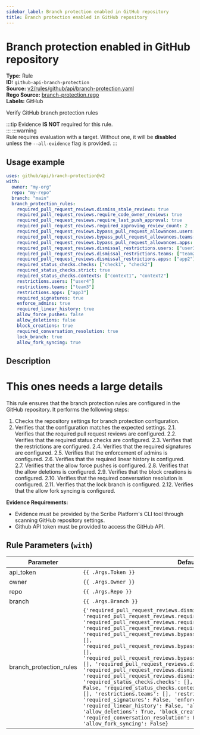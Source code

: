```yaml
---
sidebar_label: Branch protection enabled in GitHub repository
title: Branch protection enabled in GitHub repository
---  
```

# Branch protection enabled in GitHub repository  
**Type:** Rule  
**ID:** `github-api-branch-protection`  
**Source:** [v2/rules/github/api/branch-protection.yaml](https://github.com/scribe-public/sample-policies/blob/main/v2/rules/github/api/branch-protection.yaml)  
**Rego Source:** [branch-protection.rego](https://github.com/scribe-public/sample-policies/blob/main/v2/rules/github/api/branch-protection.rego)  
**Labels:** GitHub  

Verify GitHub branch protection rules

:::tip 
Evidence **IS NOT** required for this rule.  
::: 
:::warning  
Rule requires evaluation with a target. Without one, it will be **disabled** unless the `--all-evidence` flag is provided.
::: 

## Usage example

```yaml
uses: github/api/branch-protection@v2
with:
  owner: "my-org"
  repo: "my-repo"
  branch: "main"
  branch_protection_rules:
    required_pull_request_reviews.dismiss_stale_reviews: true
    required_pull_request_reviews.require_code_owner_reviews: true
    required_pull_request_reviews.require_last_push_approval: true
    required_pull_request_reviews.required_approving_review_count: 2
    required_pull_request_reviews.bypass_pull_request_allowances.users: ["user1", "user2"]
    required_pull_request_reviews.bypass_pull_request_allowances.teams: ["team1"]
    required_pull_request_reviews.bypass_pull_request_allowances.apps: ["app1"]
    required_pull_request_reviews.dismissal_restrictions.users: ["user3"]
    required_pull_request_reviews.dismissal_restrictions.teams: ["team2"]
    required_pull_request_reviews.dismissal_restrictions.apps: ["app2"]
    required_status_checks.checks: ["check1", "check2"]
    required_status_checks.strict: true
    required_status_checks.contexts: ["context1", "context2"]
    restrictions.users: ["user4"]
    restrictions.teams: ["team3"]
    restrictions.apps: ["app3"]
    required_signatures: true
    enforce_admins: true
    required_linear_history: true
    allow_force_pushes: false
    allow_deletions: false
    block_creations: true
    required_conversation_resolution: true
    lock_branch: true
    allow_fork_syncing: true
```

## Description  
# This ones needs a large details
This rule ensures that the branch protection rules are configured in the GitHub repository.
It performs the following steps:

1. Checks the repository settings for branch protection configuration.
2. Verifies that the configuration matches the expected settings.
2.1. Verifies that the required pull request reviews are configured.
2.2. Verifies that the required status checks are configured.
2.3. Verifies that the restrictions are configured.
2.4. Verifies that the required signatures are configured.
2.5. Verifies that the enforcement of admins is configured.
2.6. Verifies that the required linear history is configured.
2.7. Verifies that the allow force pushes is configured.
2.8. Verifies that the allow deletions is configured.
2.9. Verifies that the block creations is configured.
2.10. Verifies that the required conversation resolution is configured.
2.11. Verifies that the lock branch is configured.
2.12. Verifies that the allow fork syncing is configured.

**Evidence Requirements:**
- Evidence must be provided by the Scribe Platform's CLI tool through scanning GitHub repository settings.
- Github API token must be provided to access the GitHub API.

## Rule Parameters (`with`)  
| Parameter | Default |
|-----------|---------|
| api_token | `{{ .Args.Token }}` |
| owner | `{{ .Args.Owner }}` |
| repo | `{{ .Args.Repo }}` |
| branch | `{{ .Args.Branch }}` |
| branch_protection_rules | `{'required_pull_request_reviews.dismiss_stale_reviews': True, 'required_pull_request_reviews.require_code_owner_reviews': False, 'required_pull_request_reviews.require_last_push_approval': False, 'required_pull_request_reviews.required_approving_review_count': 1, 'required_pull_request_reviews.bypass_pull_request_allowances.users': [], 'required_pull_request_reviews.bypass_pull_request_allowances.teams': [], 'required_pull_request_reviews.bypass_pull_request_allowances.apps': [], 'required_pull_request_reviews.dismissal_restrictions.users': [], 'required_pull_request_reviews.dismissal_restrictions.teams': [], 'required_pull_request_reviews.dismissal_restrictions.apps': [], 'required_status_checks.checks': [], 'required_status_checks.strict': False, 'required_status_checks.contexts': [], 'restrictions.users': [], 'restrictions.teams': [], 'restrictions.apps': [], 'required_signatures': False, 'enforce_admins': False, 'required_linear_history': False, 'allow_force_pushes': False, 'allow_deletions': True, 'block_creations': False, 'required_conversation_resolution': False, 'lock_branch': False, 'allow_fork_syncing': False}` |

